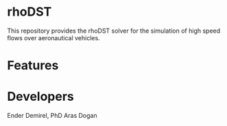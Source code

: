 # rhoDST
This repository provides the rhoDST solver for the simulation of high speed flows over aeronautical vehicles.

# Features



# Developers

Ender Demirel, PhD
Aras Dogan
